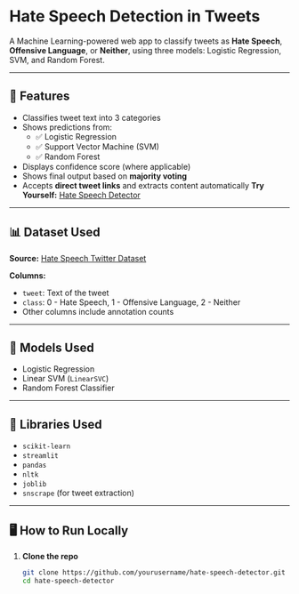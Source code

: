# Hate Speech Detection in Tweets

A Machine Learning-powered web app to classify tweets as **Hate Speech**, **Offensive Language**, or **Neither**, using three models: Logistic Regression, SVM, and Random Forest.

---

## 🚀 Features

- Classifies tweet text into 3 categories
- Shows predictions from:
  - ✅ Logistic Regression
  - ✅ Support Vector Machine (SVM)
  - ✅ Random Forest
- Displays confidence score (where applicable)
- Shows final output based on **majority voting**
- Accepts **direct tweet links** and extracts content automatically
**Try Yourself:** [Hate Speech Detector](https://abhishekabhang314-hate-speech-detection-tweeter-app-kherzz.streamlit.app/)

---

## 📊 Dataset Used

**Source:** [Hate Speech Twitter Dataset](https://www.kaggle.com/code/kirollosashraf/hate-speech-and-offensive-language-detection/input)

**Columns:**
- `tweet`: Text of the tweet
- `class`: 0 - Hate Speech, 1 - Offensive Language, 2 - Neither
- Other columns include annotation counts

---

## 🧠 Models Used

- Logistic Regression
- Linear SVM (`LinearSVC`)
- Random Forest Classifier

---

## 🧰 Libraries Used

- `scikit-learn`
- `streamlit`
- `pandas`
- `nltk`
- `joblib`
- `snscrape` (for tweet extraction)

---

## 🖥️ How to Run Locally

1. **Clone the repo**
   ```bash
   git clone https://github.com/yourusername/hate-speech-detector.git
   cd hate-speech-detector
